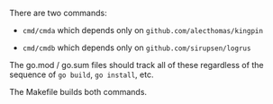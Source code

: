 There are two commands:

- `cmd/cmda` which depends only on `github.com/alecthomas/kingpin`

- `cmd/cmdb` which depends only on `github.com/sirupsen/logrus`

The go.mod / go.sum files should track all of these regardless of the sequence of `go build`, `go install`, etc.

The Makefile builds both commands.
